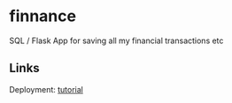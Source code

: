 # finnance

SQL / Flask App for saving all my financial transactions etc

## Links

Deployment: [tutorial](https://www.javacodemonk.com/part-2-deploy-flask-api-in-production-using-wsgi-gunicorn-with-nginx-reverse-proxy-4cbeffdb)


